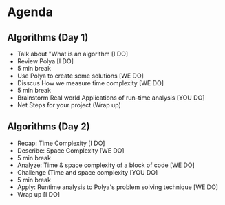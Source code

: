 # Agenda 
    
## Algorithms (Day 1)
- Talk about "What is an algorithm [I DO]
- Review Polya [I DO]
- 5 min break
- Use Polya to create some solutions [WE DO]
- Disscus How we measure time complexity [WE DO]
- 5 min break
- Brainstorm Real world Applications of run-time analysis [YOU DO]
- Net Steps for your project (Wrap up)

## Algorithms (Day 2)
- Recap: Time Complexity [I DO]
- Describe: Space Complexity [WE DO]
- 5 min break
- Analyze: Time & space complexity of a block of code [WE DO]
- Challenge (Time and space complexity [YOU DO]
- 5 min break
- Apply: Runtime analysis to Polya's problem solving technique [WE DO]
- Wrap up [I DO]
